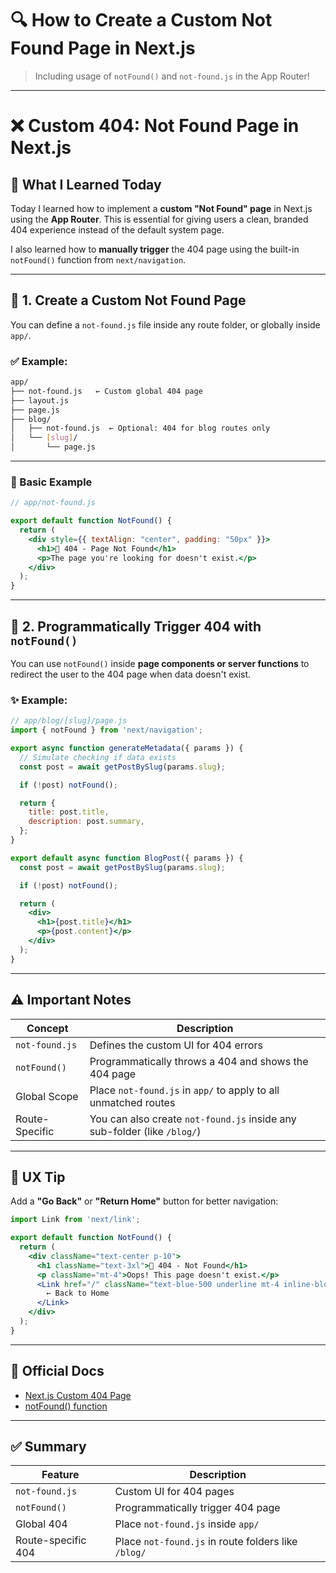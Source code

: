 # 🔍 **How to Create a Custom Not Found Page in Next.js**  
> Including usage of `notFound()` and `not-found.js` in the App Router!

---

# ❌ Custom 404: Not Found Page in Next.js

## 📌 What I Learned Today

Today I learned how to implement a **custom "Not Found" page** in Next.js using the **App Router**. This is essential for giving users a clean, branded 404 experience instead of the default system page.

I also learned how to **manually trigger** the 404 page using the built-in `notFound()` function from `next/navigation`.

---

## 🧩 1. Create a Custom Not Found Page

You can define a `not-found.js` file inside any route folder, or globally inside `app/`.

### ✅ Example:

```bash
app/
├── not-found.js   ← Custom global 404 page
├── layout.js
├── page.js
├── blog/
│   ├── not-found.js  ← Optional: 404 for blog routes only
│   └── [slug]/
│       └── page.js
```

---

### 📄 Basic Example

```jsx
// app/not-found.js

export default function NotFound() {
  return (
    <div style={{ textAlign: "center", padding: "50px" }}>
      <h1>🚫 404 - Page Not Found</h1>
      <p>The page you're looking for doesn't exist.</p>
    </div>
  );
}
```

---

## 🧠 2. Programmatically Trigger 404 with `notFound()`

You can use `notFound()` inside **page components or server functions** to redirect the user to the 404 page when data doesn't exist.

### ✨ Example:

```jsx
// app/blog/[slug]/page.js
import { notFound } from 'next/navigation';

export async function generateMetadata({ params }) {
  // Simulate checking if data exists
  const post = await getPostBySlug(params.slug);

  if (!post) notFound();

  return {
    title: post.title,
    description: post.summary,
  };
}

export default async function BlogPost({ params }) {
  const post = await getPostBySlug(params.slug);

  if (!post) notFound();

  return (
    <div>
      <h1>{post.title}</h1>
      <p>{post.content}</p>
    </div>
  );
}
```

---

## ⚠️ Important Notes

| Concept         | Description                                                                 |
|-----------------|-----------------------------------------------------------------------------|
| `not-found.js`  | Defines the custom UI for 404 errors                                        |
| `notFound()`    | Programmatically throws a 404 and shows the 404 page                       |
| Global Scope    | Place `not-found.js` in `app/` to apply to all unmatched routes            |
| Route-Specific  | You can also create `not-found.js` inside any sub-folder (like `/blog/`)   |

---

## 🧪 UX Tip

Add a **"Go Back"** or **"Return Home"** button for better navigation:

```jsx
import Link from 'next/link';

export default function NotFound() {
  return (
    <div className="text-center p-10">
      <h1 className="text-3xl">🚫 404 - Not Found</h1>
      <p className="mt-4">Oops! This page doesn't exist.</p>
      <Link href="/" className="text-blue-500 underline mt-4 inline-block">
        ← Back to Home
      </Link>
    </div>
  );
}
```

---

## 📘 Official Docs

- [Next.js Custom 404 Page](https://nextjs.org/docs/app/api-reference/file-conventions/not-found)
- [notFound() function](https://nextjs.org/docs/app/api-reference/functions/notfound)

---

## ✅ Summary

| Feature            | Description                                      |
|--------------------|--------------------------------------------------|
| `not-found.js`     | Custom UI for 404 pages                          |
| `notFound()`       | Programmatically trigger 404 page                |
| Global 404         | Place `not-found.js` inside `app/`               |
| Route-specific 404 | Place `not-found.js` in route folders like `/blog/` |